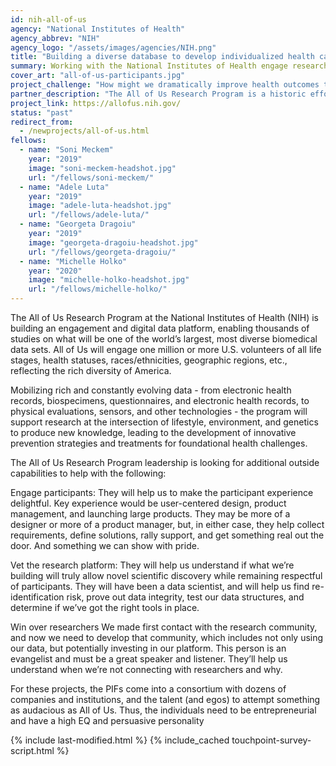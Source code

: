 ```yaml
---
id: nih-all-of-us
agency: "National Institutes of Health"
agency_abbrev: "NIH"
agency_logo: "/assets/images/agencies/NIH.png"
title: "Building a diverse database to develop individualized health care"
summary: Working with the National Institutes of Health engage research participants and researchers for the All of Us research program.
cover_art: "all-of-us-participants.jpg"
project_challenge: "How might we dramatically improve health outcomes through precision medicine?"
partner_description: "The All of Us Research Program is a historic effort to gather data from one million or more people living in the United States to accelerate research and improve health."
project_link: https://allofus.nih.gov/
status: "past"
redirect_from:
  - /newprojects/all-of-us.html
fellows:
  - name: "Soni Meckem"
    year: "2019"
    image: "soni-meckem-headshot.jpg"
    url: "/fellows/soni-meckem/"
  - name: "Adele Luta"
    year: "2019"
    image: "adele-luta-headshot.jpg"
    url: "/fellows/adele-luta/"
  - name: "Georgeta Dragoiu"
    year: "2019"
    image: "georgeta-dragoiu-headshot.jpg"
    url: "/fellows/georgeta-dragoiu/"
  - name: "Michelle Holko"
    year: "2020"
    image: "michelle-holko-headshot.jpg"
    url: "/fellows/michelle-holko/"
---
```


The All of Us Research Program at the National Institutes of Health (NIH) is building an engagement and digital data platform, enabling thousands of studies on what will be one of the world’s largest, most diverse biomedical data sets. All of Us will engage one million or more U.S. volunteers of all life stages, health statuses, races/ethnicities, geographic regions, etc., reflecting the rich diversity of America.

Mobilizing rich and constantly evolving data - from electronic health records, biospecimens, questionnaires, and electronic health records, to physical evaluations, sensors, and other technologies - the program will support research at the intersection of lifestyle, environment, and genetics to produce new knowledge, leading to the development of innovative prevention strategies and treatments for foundational health challenges.

The All of Us Research Program leadership is looking for additional outside capabilities to help with the following:

Engage participants: They will help us to make the participant experience delightful. Key experience would be user-centered design, product management, and launching large products. They may be more of a designer or more of a product manager, but, in either case, they help collect requirements, define solutions, rally support, and get something real out the door. And something we can show with pride.

Vet the research platform: They will help us understand if what we’re building will truly allow novel scientific discovery while remaining respectful of participants. They will have been a data scientist, and will help us find re-identification risk, prove out data integrity, test our data structures, and determine if we’ve got the right tools in place.

Win over researchers We made first contact with the research community, and now we need to develop that community, which includes not only using our data, but potentially investing in our platform. This person is an evangelist and must be a great speaker and listener. They’ll help us understand when we’re not connecting with researchers and why.

For these projects, the PIFs come into a consortium with dozens of companies and institutions, and the talent (and egos) to attempt something as audacious as All of Us. Thus, the individuals need to be entrepreneurial and have a high EQ and persuasive personality

<section class="usa-section">
  <div class="grid-container">
    {% include last-modified.html %}
    {% include_cached touchpoint-survey-script.html %}
  </div>
</section>